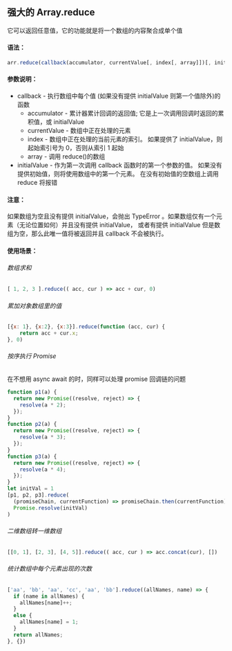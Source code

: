 ## 强大的 Array.reduce

它可以返回任意值，它的功能就是将一个数组的内容聚合成单个值

#### 语法：

```js
arr.reduce(callback(accumulator, currentValue[, index[, array]])[, initialValue])
```

#### 参数说明：

- callback - 执行数组中每个值 (如果没有提供 initialValue 则第一个值除外)的函数
  - accumulator - 累计器累计回调的返回值; 它是上一次调用回调时返回的累积值，或 initialValue
  - currentValue - 数组中正在处理的元素
  - index - 数组中正在处理的当前元素的索引。 如果提供了 initialValue，则起始索引号为 0，否则从索引 1 起始
  - array - 调用 reduce()的数组
- initialValue - 作为第一次调用 callback 函数时的第一个参数的值。 如果没有提供初始值，则将使用数组中的第一个元素。 在没有初始值的空数组上调用 reduce 将报错

#### 注意：

如果数组为空且没有提供 initialValue，会抛出 TypeError 。如果数组仅有一个元素（无论位置如何）并且没有提供 initialValue， 或者有提供 initialValue 但是数组为空，那么此唯一值将被返回并且 callback 不会被执行。

#### 使用场景：

###### 数组求和

```js
[ 1, 2, 3 ].reduce(( acc, cur ) => acc + cur, 0)
```

###### 累加对象数组里的值

```js
[{x: 1}, {x:2}, {x:3}].reduce(function (acc, cur) {
    return acc + cur.x;
}, 0)
```

###### 按序执行 Promise

在不想用 async await 的时，同样可以处理 promise 回调链的问题

```js
function p1(a) {
  return new Promise((resolve, reject) => {
    resolve(a * 2);
  });
}
function p2(a) {
  return new Promise((resolve, reject) => {
    resolve(a * 3);
  });
}
function p3(a) {
  return new Promise((resolve, reject) => {
    resolve(a * 4);
  });
}
let initVal = 1
[p1, p2, p3].reduce(
  (promiseChain, currentFunction) => promiseChain.then(currentFunction),
  Promise.resolve(initVal)
)
```

###### 二维数组转一维数组

```js
[[0, 1], [2, 3], [4, 5]].reduce(( acc, cur ) => acc.concat(cur), [])
```

###### 统计数组中每个元素出现的次数

```js
['aa', 'bb', 'aa', 'cc', 'aa', 'bb'].reduce((allNames, name) => {
  if (name in allNames) {
    allNames[name]++;
  }
  else {
    allNames[name] = 1;
  }
  return allNames;
}, {})
```

